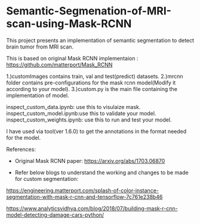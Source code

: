 # Semantic-Segmenation-of-MRI-scan-using-Mask-RCNN
This project presents an implementation of semantic segmentation to detect brain tumor from MRI scan.

This is based on original Mask RCNN implementaion :
https://github.com/matterport/Mask_RCNN

1.)customImages contains train, val and test(predict) datasets.
2.)mrcnn folder contains pre-configurations for the mask rcnn model(Modify it according to your model).
3.)custom.py is the main file containing the implementation of model.

inspect_custom_data.ipynb: use this to visulaize mask.
inspect_custom_model.ipynb:use this to validate your model.
inspect_custom_weights.ipynb: use this to run and test your model.

I have used via tool(ver 1.6.0) to get the annotations in the format needed for the model.


References:
* Original Mask RCNN paper: https://arxiv.org/abs/1703.06870

* Refer below blogs to understand the working and changes to be made for custom segmentation:

https://engineering.matterport.com/splash-of-color-instance-segmentation-with-mask-r-cnn-and-tensorflow-7c761e238b46
  
https://www.analyticsvidhya.com/blog/2018/07/building-mask-r-cnn-model-detecting-damage-cars-python/
